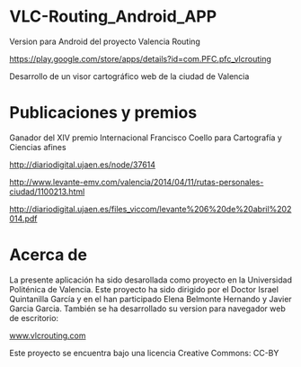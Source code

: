 # VLC-Routing_Android_APP
Version para Android del proyecto Valencia Routing

https://play.google.com/store/apps/details?id=com.PFC.pfc_vlcrouting

Desarrollo de un visor cartográfico web de la ciudad de Valencia

# Publicaciones y premios
Ganador del XIV premio Internacional Francisco Coello para Cartografía y Ciencias afines

http://diariodigital.ujaen.es/node/37614

http://www.levante-emv.com/valencia/2014/04/11/rutas-personales-ciudad/1100213.html

http://diariodigital.ujaen.es/files_viccom/levante%206%20de%20abril%202014.pdf


# Acerca de
La presente aplicación ha sido desarollada como proyecto en la Universidad Politénica de Valencia. 
Este proyecto ha sido dirigido por el Doctor Israel Quintanilla García y en el han participado Elena Belmonte Hernando y Javier Garcia Garcia. 
También se ha desarrollado su version para navegador web de escritorio:

www.vlcrouting.com


Este proyecto se encuentra bajo una licencia Creative Commons: CC-BY


